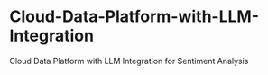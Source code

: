 # Cloud-Data-Platform-with-LLM-Integration
Cloud Data Platform with LLM Integration for Sentiment Analysis
